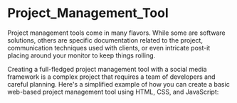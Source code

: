 # Project_Management_Tool
Project management tools come in many flavors. While some are software solutions, others are specific documentation related to the project, communication techniques used with clients, or even intricate post-it placing around your monitor to keep things rolling. 



Creating a full-fledged project management tool with a social media framework is a complex project that requires a team of developers and careful planning. Here's a simplified example of how you can create a basic web-based project management tool using HTML, CSS, and JavaScript:
